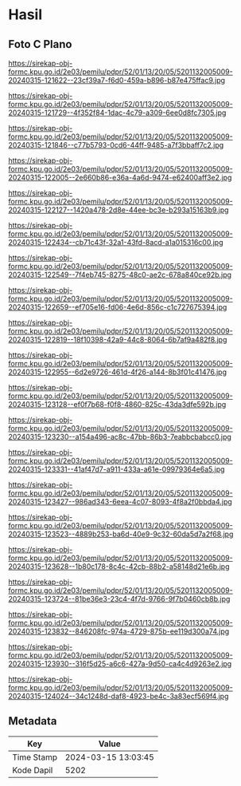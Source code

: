 # Hasil

## Foto C Plano

https://sirekap-obj-formc.kpu.go.id/2e03/pemilu/pdpr/52/01/13/20/05/5201132005009-20240315-121622--23cf39a7-f6d0-459a-b896-b87e475ffac9.jpg

https://sirekap-obj-formc.kpu.go.id/2e03/pemilu/pdpr/52/01/13/20/05/5201132005009-20240315-121729--4f352f84-1dac-4c79-a309-6ee0d8fc7305.jpg

https://sirekap-obj-formc.kpu.go.id/2e03/pemilu/pdpr/52/01/13/20/05/5201132005009-20240315-121846--c77b5793-0cd6-44ff-9485-a7f3bbaff7c2.jpg

https://sirekap-obj-formc.kpu.go.id/2e03/pemilu/pdpr/52/01/13/20/05/5201132005009-20240315-122005--2e660b86-e36a-4a6d-9474-e62400aff3e2.jpg

https://sirekap-obj-formc.kpu.go.id/2e03/pemilu/pdpr/52/01/13/20/05/5201132005009-20240315-122127--1420a478-2d8e-44ee-bc3e-b293a15163b9.jpg

https://sirekap-obj-formc.kpu.go.id/2e03/pemilu/pdpr/52/01/13/20/05/5201132005009-20240315-122434--cb71c43f-32a1-43fd-8acd-a1a015316c00.jpg

https://sirekap-obj-formc.kpu.go.id/2e03/pemilu/pdpr/52/01/13/20/05/5201132005009-20240315-122549--7f4eb745-8275-48c0-ae2c-678a840ce92b.jpg

https://sirekap-obj-formc.kpu.go.id/2e03/pemilu/pdpr/52/01/13/20/05/5201132005009-20240315-122659--ef705e16-fd06-4e6d-856c-c1c727675394.jpg

https://sirekap-obj-formc.kpu.go.id/2e03/pemilu/pdpr/52/01/13/20/05/5201132005009-20240315-122819--18f10398-42a9-44c8-8064-6b7af9a482f8.jpg

https://sirekap-obj-formc.kpu.go.id/2e03/pemilu/pdpr/52/01/13/20/05/5201132005009-20240315-122955--6d2e9726-461d-4f26-a144-8b3f01c41476.jpg

https://sirekap-obj-formc.kpu.go.id/2e03/pemilu/pdpr/52/01/13/20/05/5201132005009-20240315-123128--ef0f7b68-f0f8-4860-825c-43da3dfe592b.jpg

https://sirekap-obj-formc.kpu.go.id/2e03/pemilu/pdpr/52/01/13/20/05/5201132005009-20240315-123230--a154a496-ac8c-47bb-86b3-7eabbcbabcc0.jpg

https://sirekap-obj-formc.kpu.go.id/2e03/pemilu/pdpr/52/01/13/20/05/5201132005009-20240315-123331--41af47d7-a911-433a-a61e-09979364e6a5.jpg

https://sirekap-obj-formc.kpu.go.id/2e03/pemilu/pdpr/52/01/13/20/05/5201132005009-20240315-123427--986ad343-6eea-4c07-8093-4f8a2f0bbda4.jpg

https://sirekap-obj-formc.kpu.go.id/2e03/pemilu/pdpr/52/01/13/20/05/5201132005009-20240315-123523--4889b253-ba6d-40e9-9c32-60da5d7a2f68.jpg

https://sirekap-obj-formc.kpu.go.id/2e03/pemilu/pdpr/52/01/13/20/05/5201132005009-20240315-123628--1b80c178-8c4c-42cb-88b2-a58148d21e6b.jpg

https://sirekap-obj-formc.kpu.go.id/2e03/pemilu/pdpr/52/01/13/20/05/5201132005009-20240315-123724--81be36e3-23c4-4f7d-9766-9f7b0460cb8b.jpg

https://sirekap-obj-formc.kpu.go.id/2e03/pemilu/pdpr/52/01/13/20/05/5201132005009-20240315-123832--846208fc-974a-4729-875b-ee119d300a74.jpg

https://sirekap-obj-formc.kpu.go.id/2e03/pemilu/pdpr/52/01/13/20/05/5201132005009-20240315-123930--316f5d25-a6c6-427a-9d50-ca4c4d9263e2.jpg

https://sirekap-obj-formc.kpu.go.id/2e03/pemilu/pdpr/52/01/13/20/05/5201132005009-20240315-124024--34c1248d-daf8-4923-be4c-3a83ecf569f4.jpg


## Metadata

| Key        | Value               |
| ---------- | ------------------- |
| Time Stamp | 2024-03-15 13:03:45 |
| Kode Dapil | 5202                |



